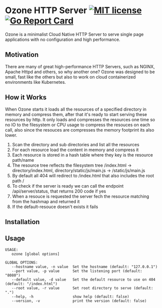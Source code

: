 # Ozone HTTP Server [![MIT license](https://img.shields.io/badge/License-MIT-blue.svg)](https://github.com/fabiodcorreia/ozone/blob/master/LICENSE) [![Go Report Card](https://goreportcard.com/badge/github.com/fabiodcorreia/ozone)](https://goreportcard.com/report/github.com/fabiodcorreia/ozone)

Ozone is a minimalist Cloud Native HTTP Server to serve single page applications with no configuration and high performance.

## Motivation

There are many of great high-performance HTTP Servers, such as NGINX, Apache Httpd and others, so why another one?
Ozone was designed to be small, fast like the others but also to work on cloud containerized environments like Kubernetes.

## How it Works

When Ozone starts it loads all the resources of a specified directory in memory and compress them, after that it's ready to start serving these resources by http. It only loads and compresses the resources one time so no IO to the filesystem or CPU usage to compress the resouces on each call, also since the resouces are compresses the memory footprint its also lower.

1. Scan the directory and sub directories and list all the resources
2. For each resource load the content in memory and compress it
3. Each resource is stored in a hash table where they key is the resource path/name
4. The resource tree reflects the filesystem tree /index.html -> directory/index.html,  directory/static/js/main.js -> /static/js/main.js
5. By default all 404 will redirect to /index.html that also includes the root path /
6. To check if the server is ready we can call the endpoint /api/server/status, that returns 200 code if yes
7. When a resouce is requested the server fech the resource matching from the hashmap and returned it
8. If the default-resouce doesn't exists it fails

## Installation

## Usage
```
USAGE:
   ozone [global options]

GLOBAL OPTIONS:
   --hostname value, -n value  Set the hostname (default: "127.0.0.1")
   --port value, -p value      Set the listening port (default: "8080")
   --default value, -d value   Set the default resource to use on 404 (default: "/index.html")
   --root value, -r value      Set root directory to serve (default: ".")
   --help, -h                  show help (default: false)
   --version, -v               print the version (default: false)
```


